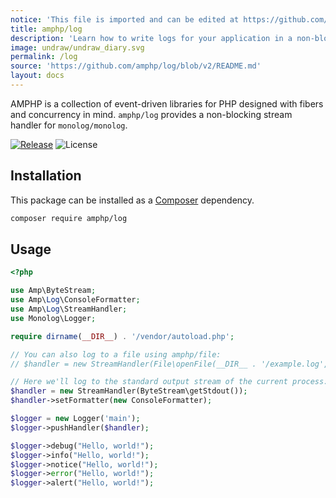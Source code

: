 ```yaml
---
notice: 'This file is imported and can be edited at https://github.com/amphp/log/blob/v2/README.md'
title: amphp/log
description: 'Learn how to write logs for your application in a non-blocking way.'
image: undraw/undraw_diary.svg
permalink: /log
source: 'https://github.com/amphp/log/blob/v2/README.md'
layout: docs
---
```

AMPHP is a collection of event-driven libraries for PHP designed with fibers and concurrency in mind.
`amphp/log` provides a non-blocking stream handler for `monolog/monolog`.

[![Release](https://img.shields.io/github/release/amphp/log.svg?style=flat-square)](https://github.com/amphp/log/releases)
![License](https://img.shields.io/badge/license-MIT-blue.svg?style=flat-square)

## Installation

This package can be installed as a [Composer](https://getcomposer.org/) dependency.

```bash
composer require amphp/log
```

## Usage

```php
<?php

use Amp\ByteStream;
use Amp\Log\ConsoleFormatter;
use Amp\Log\StreamHandler;
use Monolog\Logger;

require dirname(__DIR__) . '/vendor/autoload.php';

// You can also log to a file using amphp/file:
// $handler = new StreamHandler(File\openFile(__DIR__ . '/example.log', 'w'));

// Here we'll log to the standard output stream of the current process:
$handler = new StreamHandler(ByteStream\getStdout());
$handler->setFormatter(new ConsoleFormatter);

$logger = new Logger('main');
$logger->pushHandler($handler);

$logger->debug("Hello, world!");
$logger->info("Hello, world!");
$logger->notice("Hello, world!");
$logger->error("Hello, world!");
$logger->alert("Hello, world!");
```

